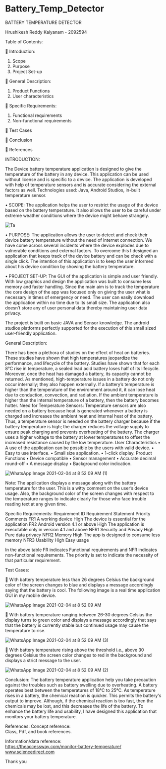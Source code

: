 # Battery_Temp_Detector


BATTERY TEMPERATURE DETECTOR


Hrushikesh Reddy Kalyanam - 2092594

Table of Contents:

	Introduction: 
1)	Scope
2)	Purpose
3)	Project Set-up



	General Description:
1)	Product Functions
2)	User characteristics



	Specific Requirements:
1)	Functional requirements
2)	Non-functional requirements



	Test Cases



	Conclusion



	References





INTRODUCTION:

The Device battery temperature application is designed to give the temperature of the battery in any device. This application can be used without license and is specific to a device. The application is developed with help of temperature sensors and is accurate considering the external factors as well.
Technologies used:
Java, Android Studios, in-built temperature sensor.

•	SCOPE: The application helps the user to restrict the usage of the device based on the battery temperature. It also allows the user to be careful under extreme weather conditions where the device might behave strangely.

![Ta](https://user-images.githubusercontent.com/74370312/106900753-e6660180-66c4-11eb-9019-580b4f22ac7b.jpg)


•	PURPOSE: The application allows the user to detect and check their device battery temperature without the need of internet connection. We have come across several incidents where the device explodes due to vulnerable conditions and external factors. To overcome this I designed an application that keeps track of the device battery and can be check with a single click. The intention of this application is to keep the user informed about his device condition by showing the battery temperature.

 
 
•	PROJECT SET-UP: The GUI of the application is simple and user friendly. With low graphics and design the application was built to consume less memory and faster handling. Since the main aim is to track the temperature the core design of the app was focused only on giving the user what is necessary in times of emergency or need. The user can easily download the application within no time due to its small size. The application also doesn’t store any of user personal data thereby maintaining user data privacy. 

The project is built on basic JAVA and Sensor knowledge. The android studios platforms perfectly supported for the execution of this small sized user-friendly application. 


General Description:

There has been a plethora of studies on the effect of heat on batteries. These studies have shown that high temperatures jeopardize the performance, and lifecycle of the battery.
Studies have shown that for each 8°C rise in temperature, a sealed lead acid battery loses half of its lifecycle. Moreover, once the heat has damaged a battery, its capacity cannot be returned.
As mentioned, high-temperature issues in a battery do not only occur internally; they also happen externally. If a battery’s temperature is higher than the temperature of the environment around it, it can lose heat due to conduction, convection, and radiation. If the ambient temperature is higher than the internal temperature of a battery, then the battery becomes hotter.
Need for Temperature Sensors:
Temperature sensors are also needed on a battery because heat is generated whenever a battery is charged and increases the ambient heat and internal heat of the battery. Thus, a temperature sensor is needed on the battery charger because if the battery temperature is high; the charger reduces the voltage supply to ensure peak charging and prevents overheating of the battery. The charger uses a higher voltage to the battery at lower temperatures to offset the increased resistance caused by the low temperature.
 User Characteristics
•     A use of the application can be possible by the users with valid device.
•     Easy to use interface.
•	Small size application.
•	1-click display.
Product Functions
•	Device compatible
•	Sensor management
•	Accurate decimal round-off
•	A message display
•	Background color indication.

 
 
 ![WhatsApp Image 2021-02-04 at 8 52 09 AM (1)](https://user-images.githubusercontent.com/74370312/106902268-a0aa3880-66c6-11eb-9d96-f20eb4ec3cdf.jpeg)
 
 

Note: The application displays a message along with the battery temperature for the user. This is a witty comment on the user’s device usage. Also, the background color of the screen changes with respect to the temperature ranges to indicate clearly for those who face trouble reading text at any given time.



Specific Requirements:
Requirement ID	Requirement Statement	Priority	Comments
FR1	A working device	High	The device is essential for the application
FR2	Android version 4.1 or above	High	The application is executable only in version 4.1 and above
NFR1	Security and Privacy	High	Pure data privacy 
NFR2	Memory	High	The app is designed to consume less memory
NFR3	Usability	High	Easy usage

In the above table FR indicates Functional requirements and NFR indicates non-functional requirements. The priority is set to indicate the necessity of that particular requirement.









Test Cases:

	With battery temperature less than 26 degrees Celsius the background color of the screen changes to blue and displays a message accordingly saying that the battery is cool.
The following image is a real time application GUI in my mobile device.

![WhatsApp Image 2021-02-04 at 8 52 09 AM](https://user-images.githubusercontent.com/74370312/106902044-604aba80-66c6-11eb-8b44-0b5e799d7003.jpeg)


 




	With battery temperature ranging between 26-30 degrees Celsius the display turns to green color and displays a message accordingly that says that the battery is currently stable but continued usage may cause the temperature to rise.

 
![WhatsApp Image 2021-02-04 at 8 52 09 AM (3)](https://user-images.githubusercontent.com/74370312/106902527-f1219600-66c6-11eb-978b-95f9f9f3b743.jpeg)




	With battery temperature rising above the threshold i.e., above 30 degrees Celsius the screen color changes to red in the background and displays a strict message to the user.


![WhatsApp Image 2021-02-04 at 8 52 09 AM (2)](https://user-images.githubusercontent.com/74370312/106902442-d64f2180-66c6-11eb-96e6-c4bb10817884.jpeg)
 




Conclusion:
The battery temperature application help you take precaution against the troubles such as battery swelling due to overheating. A battery operates best between the temperatures of 18°C to 25°C. As temperature rises in a battery, the chemical reaction is quicker. This permits the battery's output to improve. Although, if the chemical reaction is too fast, then the chemicals may be lost, and this decreases the life of the battery. To enhance the battery life and usability, I have designed this application that monitors your battery temperature.



References:
Concept reference:  
Class, Pdf, and book references.

Information/data reference:  
https://theaccessway.com/monitor-battery-temperature/
www.sciencedirect.com



Thank you


